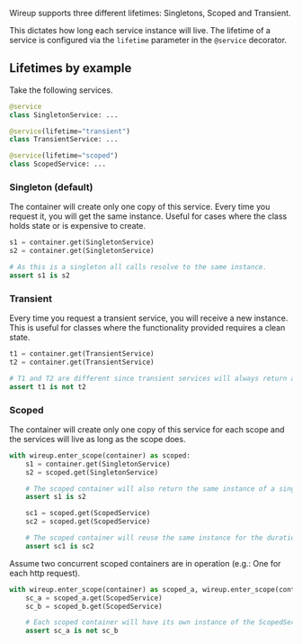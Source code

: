 Wireup supports three different lifetimes: Singletons, Scoped and Transient.

This dictates how long each service instance will live. The lifetime of a service is configured
via the `lifetime` parameter in the `@service` decorator.

## Lifetimes by example

Take the following services.

```python
@service
class SingletonService: ...

@service(lifetime="transient")
class TransientService: ...

@service(lifetime="scoped")
class ScopedService: ...
```

### Singleton (default)
The container will create only one copy of this service. Every time you request it,
you will get the same instance. Useful for cases where the class holds state or is expensive
to create.

```python
s1 = container.get(SingletonService)
s2 = container.get(SingletonService)

# As this is a singleton all calls resolve to the same instance.
assert s1 is s2
```

### Transient 
Every time you request a transient service, you will receive a new instance.
This is useful for classes where the functionality provided requires a clean state.

```python
t1 = container.get(TransientService)
t2 = container.get(TransientService)

# T1 and T2 are different since transient services will always return a fresh instance.
assert t1 is not t2
```


### Scoped
The container will create only one copy of this service for each scope and the services will live as long as the scope does.

```python
with wireup.enter_scope(container) as scoped:
    s1 = container.get(SingletonService)
    s2 = scoped.get(SingletonService)

    # The scoped container will also return the same instance of a singleton.
    assert s1 is s2

    sc1 = scoped.get(ScopedService)
    sc2 = scoped.get(ScopedService)

    # The scoped container will reuse the same instance for the duration of the scope.
    assert sc1 is sc2
```

Assume two concurrent scoped containers are in operation (e.g.: One for each http request).

```python
with wireup.enter_scope(container) as scoped_a, wireup.enter_scope(container) as scoped_b:
    sc_a = scoped_a.get(ScopedService)
    sc_b = scoped_b.get(ScopedService)

    # Each scoped container will have its own instance of the ScopedService.
    assert sc_a is not sc_b
```